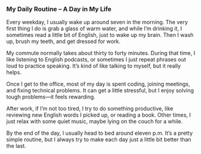 ### My Daily Routine – A Day in My Life

Every weekday, I usually wake up around seven in the morning. The very first thing I do is grab a glass of warm water, and while I’m drinking it, I sometimes read a little bit of English, just to wake up my brain. Then I wash up, brush my teeth, and get dressed for work.

My commute normally takes about thirty to forty minutes. During that time, I like listening to English podcasts, or sometimes I just repeat phrases out loud to practice speaking. It’s kind of like talking to myself, but it really helps.

Once I get to the office, most of my day is spent coding, joining meetings, and fixing technical problems. It can get a little stressful, but I enjoy solving tough problems—it feels rewarding.

After work, if I’m not too tired, I try to do something productive, like reviewing new English words I picked up, or reading a book. Other times, I just relax with some quiet music, maybe lying on the couch for a while.

By the end of the day, I usually head to bed around eleven p.m. It’s a pretty simple routine, but I always try to make each day just a little bit better than the last.
